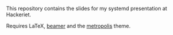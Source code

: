 This repository contains the slides for my systemd presentation at Hackeriet.

Requires LaTeX, [beamer][] and the [metropolis][] theme.

[beamer]: http://mirror.hmc.edu/ctan/macros/latex/contrib/beamer/
[metropolis]: https://github.com/matze/mtheme
